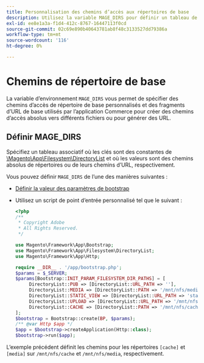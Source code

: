 ```yaml
---
title: Personnalisation des chemins d’accès aux répertoires de base
description: Utilisez la variable MAGE_DIRS pour définir un tableau de chemins absolus.
exl-id: ee8e1a3a-f1d4-412c-8767-16447113f0cd
source-git-commit: 02c69e890b40643781ab8f48c3133527dd79386a
workflow-type: tm+mt
source-wordcount: '116'
ht-degree: 0%

---
```


# Chemins de répertoire de base

La variable d’environnement `MAGE_DIRS` vous permet de spécifier des chemins d’accès de répertoire de base personnalisés et des fragments d’URL de base utilisés par l’application Commerce pour créer des chemins d’accès absolus vers différents fichiers ou pour générer des URL.

## Définir MAGE_DIRS

Spécifiez un tableau associatif où les clés sont des constantes de [\\Magento\\App\\Filesystem\\DirectoryList][directory-list] et où les valeurs sont des chemins absolus de répertoires ou de leurs chemins d’URL, respectivement.

Vous pouvez définir `MAGE_DIRS` de l’une des manières suivantes :

- [Définir la valeur des paramètres de bootstrap](../bootstrap/set-parameters.md)
- Utilisez un script de point d’entrée personnalisé tel que le suivant :

  ```php
  <?php
  /**
   * Copyright Adobe
   * All Rights Reserved.
   */
  
  use Magento\Framework\App\Bootstrap;
  use Magento\Framework\App\Filesystem\DirectoryList;
  use Magento\Framework\App\Http;
  
  require __DIR__ . '/app/bootstrap.php';
  $params = $_SERVER;
  $params[Bootstrap::INIT_PARAM_FILESYSTEM_DIR_PATHS] = [
       DirectoryList::PUB => [DirectoryList::URL_PATH => ''],
       DirectoryList::MEDIA => [DirectoryList::PATH => '/mnt/nfs/media', DirectoryList::URL_PATH => ''],
       DirectoryList::STATIC_VIEW => [DirectoryList::URL_PATH => 'static'],
       DirectoryList::UPLOAD => [DirectoryList::URL_PATH => '/mnt/nfs/media/upload'],
       DirectoryList::CACHE => [DirectoryList::PATH => '/mnt/nfs/cache'],
  ];
  $bootstrap = Bootstrap::create(BP, $params);
  /** @var Http $app */
  $app = $bootstrap->createApplication(Http::class);
  $bootstrap->run($app);
  ```

L’exemple précédent définit les chemins pour les répertoires `[cache]` et `[media]` sur `/mnt/nfs/cache` et `/mnt/nfs/media`, respectivement.

<!-- link definitions -->

[directory-list]: https://github.com/magento/magento2/blob/2.4/lib/internal/Magento/Framework/App/Filesystem/DirectoryList.php
